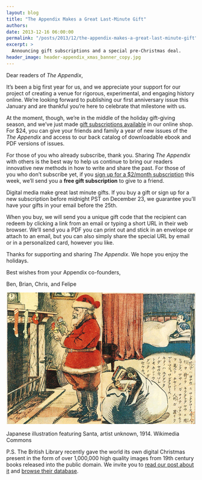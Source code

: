 ```yaml
---
layout: blog
title: "The Appendix Makes a Great Last-Minute Gift"
authors:
date: 2013-12-16 06:00:00
permalink: "/posts/2013/12/the-appendix-makes-a-great-last-minute-gift"
excerpt: >
  Announcing gift subscriptions and a special pre-Christmas deal.
header_image: header-appendix_xmas_banner_copy.jpg
---
```

Dear readers of *The Appendix*,

It’s been a big first year for us, and we appreciate your support for our project of creating a venue for rigorous, experimental, and engaging history online. We’re looking forward to publishing our first anniversary issue this January and are thankful you’re here to celebrate that milestone with us.

At the moment, though, we’re in the middle of the holiday gift-giving season, and we’ve just made [gift subscriptions available](http://shop.theappendix.net/collections/gift-certificates/products/1-year-gift-subscription) in our online shop. For $24, you can give your friends and family a year of new issues of the *The Appendix* and access to our back catalog of downloadable ebook and PDF versions of issues.

For those of you who already subscribe, thank you. Sharing *The Appendix* with others is the best way to help us continue to bring our readers innovative new methods in how to write and share the past. For those of you who don’t subscribe yet, if you [sign up for a $2/month subscription](https://theappendix.net/subscribe) this week, we’ll send you a **free gift subscription** to give to a friend.

Digital media make great last minute gifts. If you buy a gift or sign up for a new subscription before midnight PST on December 23, we guarantee you’ll have your gifts in your email before the 25th.

When you buy, we will send you a unique gift code that the recipient can redeem by clicking a link from an email or typing a short URL in their web browser. We’ll send you a PDF you can print out and stick in an envelope or attach to an email, but you can also simply share the special URL by email or in a personalized card, however you like.

Thanks for supporting and sharing *The Appendix*. We hope you enjoy the holidays.

Best wishes from your Appendix co-founders,

Ben, Brian, Chris, and Felipe

<div class="inline-image">
  <a rel="lightbox" href="/images/blog/2013/12/800px-1914_Santa_Claus-large.jpg">
    <img src="/images/blog/2013/12/800px-1914_Santa_Claus-medium.jpg" width="640" alt="British Library" />
  </a>
  <p class="caption">
    Japanese illustration featuring Santa, artist unknown, 1914.
    <span class="credit">
      Wikimedia Commons
    </span>
  </p>
</div>

P.S. The British Library recently gave the world its own digital Christmas present in the form of over 1,000,000 high quality images from 19th century books released into the public domain. We invite you to [read our post about it](http://theappendix.net/blog/2013/12/the-british-library-just-made-one-million-images-public-domain) and [browse their database](http://www.flickr.com/photos/britishlibrary/).